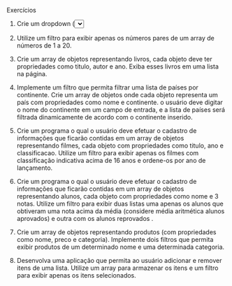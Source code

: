 Exercícios

1. Crie um dropdown (<select>) com quatro opções: “Abacate”, "Maçã", "Pera" e "Laranja". Ao selecionar uma opção, exiba a fruta escolhida na página.
     
2. Utilize um filtro para exibir apenas os números pares de um array de números de 1 a 20.
  
4. Crie um array de objetos representando livros, cada objeto deve ter propriedades como titulo, autor e ano. Exiba esses livros em uma lista na página.

6. Implemente um filtro que permita filtrar uma lista de países por continente.  Crie um array de objetos onde cada objeto representa um país com propriedades como nome e continente. o usuário deve digitar o nome do continente em um campo de entrada, e a lista de países será filtrada dinamicamente de acordo com o continente inserido.

7.  Crie um programa o qual o usuário deve efetuar o cadastro de informações que ficarão contidas em um array de objetos representando filmes, cada objeto com propriedades como titulo, ano e classificacao. Utilize um filtro para exibir apenas os filmes com classificação indicativa acima de 16 anos e ordene-os por ano de lançamento.

8. Crie um programa o qual o usuário deve efetuar o cadastro de informações que ficarão contidas em um array de objetos representando alunos, cada objeto com propriedades como nome e 3 notas. Utilize um filtro para exibir duas listas uma apenas os alunos que obtiveram uma nota acima da média (considere média aritmética alunos aprovados) e outra com os alunos reprovados .

9.  Crie um array de objetos representando produtos (com propriedades como nome, preco e categoria). Implemente dois filtros que permita exibir  produtos de um determinado nome e uma determinada categoria.

10. Desenvolva uma aplicação que permita ao usuário adicionar e remover itens de uma lista. Utilize um array para armazenar os itens e um filtro para exibir apenas os itens selecionados.

